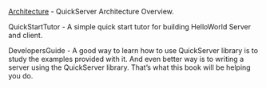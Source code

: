 [Architecture](Architecture.md) - QuickServer Architecture Overview.

QuickStartTutor - A simple quick start tutor for building HelloWorld Server and client.

DevelopersGuide - A good way to learn how to use QuickServer library is to study the examples provided with it. And even better way is to writing a server using the QuickServer library. That’s what this book will be helping you do.
